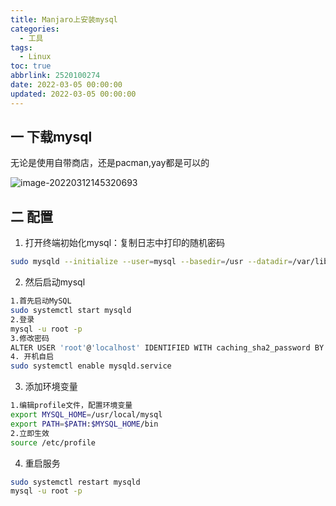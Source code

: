 ```yaml
---
title: Manjaro上安装mysql
categories:
  - 工具
tags:
  - Linux
toc: true
abbrlink: 2520100274
date: 2022-03-05 00:00:00
updated: 2022-03-05 00:00:00
---
```

## 一 下载mysql

无论是使用自带商店，还是pacman,yay都是可以的

![image-20220312145320693](https://img.yangcc.top/img/image-20220312145320693.png)

## 二 配置

1. 打开终端初始化mysql：复制日志中打印的随机密码

```sh
sudo mysqld --initialize --user=mysql --basedir=/usr --datadir=/var/lib/mysql
```

2. 然后启动mysql

```sh
1.首先启动MySQL
sudo systemctl start mysqld
2.登录
mysql -u root -p
3.修改密码
ALTER USER 'root'@'localhost' IDENTIFIED WITH caching_sha2_password BY 'root';
4. 开机自启
sudo systemctl enable mysqld.service
```

3. 添加环境变量

```sh
1.编辑profile文件，配置环境变量
export MYSQL_HOME=/usr/local/mysql
export PATH=$PATH:$MYSQL_HOME/bin
2.立即生效
source /etc/profile
```

4. 重启服务

```sh
sudo systemctl restart mysqld
mysql -u root -p 
```

